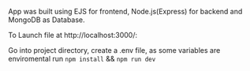 App was built using EJS for frontend, Node.js(Express) for backend and MongoDB as Database.

To Launch file at http://localhost:3000/:

Go into project directory,
create a .env file, as some variables are enviromental
run `npm install` && `npm run dev`
